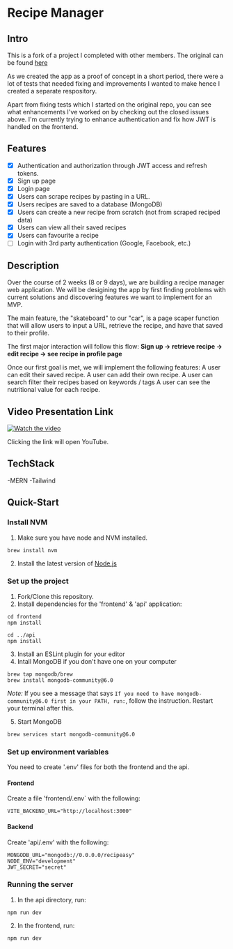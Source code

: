 # Recipe Manager

## Intro

This is a fork of a project I completed with other members. 
The original can be found [here](https://github.com/kawrou/RecipEasy-recipe-manager)

As we created the app as a proof of concept in a short period, there were a lot of tests that needed fixing and improvements I wanted to make hence I created a separate respository. 

Apart from fixing tests which I started on the original repo, you can see what enhancements I've worked on by checking out the closed issues above. I'm currently trying to enhance authentication and fix how JWT is handled on the frontend. 

## Features

- [x] Authentication and authorization through JWT access and refresh tokens.
- [x] Sign up page
- [x] Login page
- [x] Users can scrape recipes by pasting in a URL.
- [x] Users recipes are saved to a database (MongoDB)
- [x] Users can create a new recipe from scratch (not from scraped reciped data)
- [x] Users can view all their saved recipes
- [x] Users can favourite a recipe
- [ ] Login with 3rd party authentication (Google, Facebook, etc.)       

## Description
Over the course of 2 weeks (8 or 9 days), we are building a recipe
manager web application. 
We will be desigining the app by first finding problems with current
solutions and discovering features we want to implement for an MVP. 

The main feature, the "skateboard" to our "car", is a page
scaper function that will allow users to input a URL, retrieve the
recipe, and have that saved to their profile. 

The first major interaction will follow this flow:
**Sign up -> retrieve recipe -> edit recipe -> see recipe in profile page**

Once our first goal is met, we will implement the following features:
A user can edit their saved recipe. 
A user can add their own recipe. 
A user can search filter their recipes based on keywords / tags
A user can see the nutritional value for each recipe. 

## Video Presentation Link

[![Watch the video](https://img.youtube.com/vi/FvwLQTpGBdE/0.jpg)](https://youtu.be/FvwLQTpGBdE)

Clicking the link will open YouTube. 

## TechStack
-MERN
-Tailwind

## Quick-Start

### Install NVM
1. Make sure you have node and NVM installed. 
```
brew install nvm
```
2. Install the latest version of [Node.js](https://nodejs.org/en/)

### Set up the project
1. Fork/Clone this repository.
2. Install dependencies for the 'frontend' & 'api' application: 

```
cd frontend
npm install

cd ../api
npm install
```

3. Install an ESLint plugin for your editor
4. Intall MongoDB if you don't have one on your computer

```
brew tap mongodb/brew
brew install mongodb-community@6.0
```
   _Note:_ If you see a message that says
   `If you need to have mongodb-community@6.0 first in your PATH, run:`, follow
   the instruction. Restart your terminal after this.

5. Start MongoDB

```
brew services start mongodb-community@6.0
```

### Set up environment variables

You need to create '.env' files for both the frontend and the api.

#### Frontend
Create a file 'frontend/.env` with the following:

```
VITE_BACKEND_URL="http://localhost:3000"
```

#### Backend
Create 'api/.env' with the following:

```
MONGODB_URL="mongodb://0.0.0.0/recipeasy"
NODE_ENV="development"
JWT_SECRET="secret"
```

### Running the server

1. In the api directory, run:
```
npm run dev
```
2. In the frontend, run:
```
npm run dev
```

